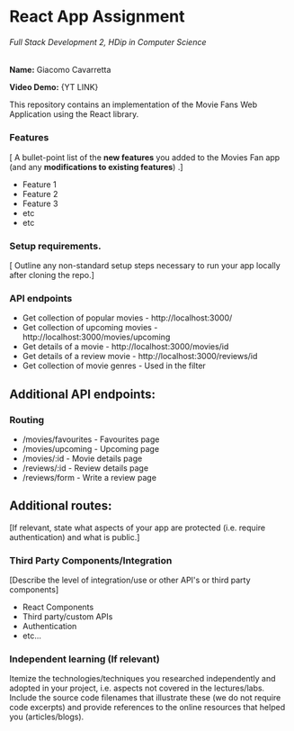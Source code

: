 # React App Assignment

###### Full Stack Development 2, HDip in Computer Science

**Name:** Giacomo Cavarretta

**Video Demo:** {YT LINK}

This repository contains an implementation of the Movie Fans Web Application using the React library.

### Features

[ A bullet-point list of the __new features__ you added to the Movies Fan app (and any **modifications to existing features**) .]

- Feature 1
- Feature 2
- Feature 3
- etc
- etc

### Setup requirements.

[ Outline any non-standard setup steps necessary to run your app locally after cloning the repo.]

### API endpoints

- Get collection of popular movies - http://localhost:3000/
- Get collection of upcoming movies - http://localhost:3000/movies/upcoming
- Get details of a movie - http://localhost:3000/movies/id
- Get details of a review movie - http://localhost:3000/reviews/id
- Get collection of movie genres - Used in the filter

## Additional API endpoints:

### Routing

- /movies/favourites - Favourites page
- /movies/upcoming - Upcoming page
- /movies/:id - Movie details page
- /reviews/:id - Review details page
- /reviews/form - Write a review page

## Additional routes:

[If relevant, state what aspects of your app are protected (i.e. require authentication) and what is public.]

### Third Party Components/Integration

[Describe the level of integration/use or other API's or third party components]

- React Components
- Third party/custom APIs
- Authentication
- etc...

### Independent learning (If relevant)

Itemize the technologies/techniques you researched independently and adopted in your project,
i.e. aspects not covered in the lectures/labs. Include the source code filenames that illustrate these
(we do not require code excerpts) and provide references to the online resources that helped you (articles/blogs).
